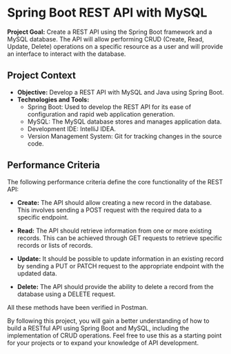 # Spring Boot REST API with MySQL

**Project Goal:** Create a REST API using the Spring Boot framework and a MySQL database. The API will allow performing CRUD (Create, Read, Update, Delete) operations on a specific resource as a user and will provide an interface to interact with the database.

## Project Context

- **Objective:** Develop a REST API with MySQL and Java using Spring Boot.
- **Technologies and Tools:**
  - Spring Boot: Used to develop the REST API for its ease of configuration and rapid web application generation.
  - MySQL: The MySQL database stores and manages application data.
  - Development IDE: IntelliJ IDEA.
  - Version Management System: Git for tracking changes in the source code.

## Performance Criteria 

The following performance criteria define the core functionality of the REST API:

- **Create:** The API should allow creating a new record in the database. This involves sending a POST request with the required data to a specific endpoint.

- **Read:** The API should retrieve information from one or more existing records. This can be achieved through GET requests to retrieve specific records or lists of records.

- **Update:** It should be possible to update information in an existing record by sending a PUT or PATCH request to the appropriate endpoint with the updated data.

- **Delete:** The API should provide the ability to delete a record from the database using a DELETE request.
  
All these methods have been verified in Postman.

By following this project, you will gain a better understanding of how to build a RESTful API using Spring Boot and MySQL, including the implementation of CRUD operations. Feel free to use this as a starting point for your projects or to expand your knowledge of API development.

